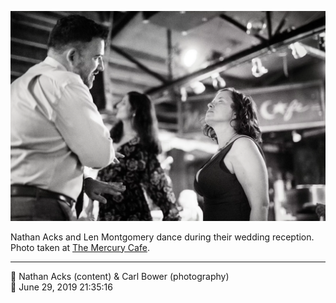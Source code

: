 ![Nathan Acks and Len Montgomery dance](assets/0d346940cb8f8a3df4d7b4050beded98.webp)

Nathan Acks and Len Montgomery dance during their wedding reception. Photo taken at [The Mercury Cafe](http://mercurycafe.com/).

- - - -

<span aria-hidden="true">👥</span> Nathan Acks (content) & Carl Bower (photography)  
<span aria-hidden="true">📅</span> June 29, 2019 21:35:16
